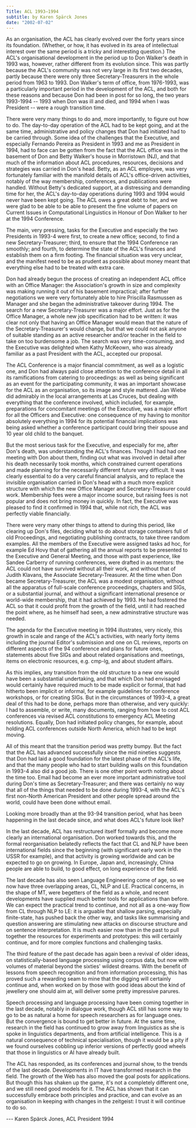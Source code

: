 ```yaml
---
Title: ACL 1993—1994
subtitle: by Karen Spärck Jones
date: "2002-07-02"
---
```


As an organisation, the ACL has clearly evolved over the forty years since its
foundation. (Whether, or how, it has evolved in its area of intellectual
interest over the same period is a tricky and interesting question.) The ACL's
organisational development in the period up to Don Walker's death in 1993 was,
however, rather different from its evolution since. This was partly because the
ACL's community was not very large in its first two decades, partly because
there were only three Secretary-Treasurers in the whole period from 1963
to 1993. Don Walker's term of office, from 1976-1993, was a particularly
important period in the development of the ACL, and both for these reasons and
because Don had been in post for so long, the two years 1993-1994 -- 1993 when
Don was ill and died, and 1994 when I was President -- were a rough transition
time.

There were very many things to do and, more importantly, to figure out how to
do. The day-to-day operation of the ACL had to be kept going, and at the same
time, administrative and policy changes that Don had initiated had to be carried
through. Some idea of the challenges that the Executive, and especially Fernando
Pereira as President in 1993 and me as President in 1994, had to face can be
gotten from the fact that the ACL office was in the basement of Don and Betty
Walker's house in Morristown (NJ), and that much of the information about ACL
procedures, resources, decisions and strategies was carried in Don's
head. Betty, as an ACL employee, was very fortunately familiar with the manifold
details of ACL's office-driven activities, notably of the way membership,
conferences, and publications were handled. Without Betty's dedicated support,
at a distressing and demanding time for her, the ACL's day-to-day operations
during 1993 and 1994 would never have been kept going. The ACL owes a great debt
to her, and we were glad to be able to be able to present the fine volume of
papers on Current Issues in Computational Linguistics in Honour of Don Walker to
her at the 1994 Conference.

The main, very pressing, tasks for the Executive and especially the two
Presidents in 1993-4 were first, to create a new office; second, to find a new
Secretary-Treasurer; third, to ensure that the 1994 Conference ran smoothly; and
fourth, to determine the state of the ACL's finances and establish them on a
firm footing. The financial situation was very unclear, and the manifest need to
be as prudent as possible about money meant that everything else had to be
treated with extra care.

Don had already begun the process of creating an independent ACL office with an
Office Manager: the Association's growth in size and complexity was making
running it out of his basement impractical; after further negotiations we were
very fortunately able to hire Priscilla Rasmussen as Manager and she began the
administrative takeover during 1994. The search for a new Secretary-Treasurer
was a major effort. Just as for the Office Manager, a whole new job
specification had to be written: it was clear not only that having an Office
Manager would mean that the nature of the Secretary-Treasurer's would change,
but that we could not ask anyone of suitable standing as an active researcher
and/or teacher in the field to take on too burdensome a job. The search was very
time-consuming, and the Executive was delighted when Kathy McKeown, who was
already familiar as a past President with the ACL, accepted our proposal.

The ACL Conference is a major financial commitment, as well as a logistic one,
and Don had always paid close attention to the conference detail in all its
ramifications from catering to proceedings: as well as being significant as an
event for the participating community, it was an important showcase for the ACL
as an organisation, so its image and style mattered. Jan Wiebe did admirably in
the local arrangements at Las Cruces, but dealing with everything that the
conference involved, which included, for example, preparations for concomitant
meetings of the Executive, was a major effort for all the Officers and
Executive: one consequence of my having to monitor absolutely everything in 1994
for its potential financial implications was being asked whether a conference
participant could bring their spouse and 10 year old child to the banquet.

But the most serious task for the Executive, and especially for me, after Don's
death, was understanding the ACL's finances. Though I had had one meeting with
Don about them, finding out what was involved in detail after his death
necessarily took months, which constrained current operations and made planning
for the necessarily different future very difficult. It was clearly essential to
do a very careful financial analysis, and to replace the invisible organisation
carried in Don's head with a much more explicit structure with which the new
Office Manager and Secretary-Treasurer could work. Membership fees were a major
income source, but raising fees is not popular and does not bring money in
quickly. In fact, the Executive was pleased to find it confirmed in 1994 that,
while not rich, the ACL was perfectly viable financially.

There were very many other things to attend to during this period, like clearing
up Don's files, deciding what to do about storage containers full of old
Proceedings, and negotiating publishing contracts, to take three random
examples. All the members of the Executive were assigned tasks ad hoc, for
example Ed Hovy that of gathering all the annual reports to be presented to the
Executive and General Meeting, and those with past experience, like Sandee
Carberry of running conferences, were drafted in as mentors: the ACL could not
have survived without all their work, and without that of Judith Klavans, the
Associate Secretary-Treasurer. At the time when Don became Secretary-Treasurer,
the ACL was a modest organisation, without all the apparatus of full-scale
conference proceedings, chapters and SIGs, or a substantial journal, and without
a significant international presence or world-wide membership, that it had
achieved by 1993. He had fostered the ACL so that it could profit from the
growth of the field, until it had reached the point where, as he himself had
seen, a new adminstrative structure was needed.

The agenda for the Executive meeting in 1994 illustrates, very nicely, this
growth in scale and range of the ACL's activities, with nearly forty items
including the journal Editor's submission and one on CL reviews, reports on
different aspects of the 94 conference and plans for future ones, statements
about five SIGs and about related organisations and meetings, items on
electronic resources, e.g. cmp-lg, and about student affairs.

As this implies, any transition from the old structure to a new one would have
been a substantial undertaking, and that which Don had envisaged would certainly
have required much to be made explicit or formal, that had hitherto been
implicit or informal, for example guidelines for conference workshops, or for
creating SIGs. But in the circumstances of 1993-4, a great deal of this had to
be done, perhaps more than otherwise, and very quickly: I had to assemble, or
write, many documents, ranging from how to cost ACL conferences via revised ACL
constitutions to emergency ACL Meeting resolutions. Equally, Don had initiated
policy changes, for example, about holding ACL conferences outside North
America, which had to be kept moving.

All of this meant that the transition period was pretty bumpy. But the fact that
the ACL has advanced successfully since the mid nineties suggests that Don had
laid a good foundation for the latest phase of the ACL's life, and that the many
people who had to start building walls on this foundation in 1993-4 also did a
good job. There is one other point worth noting about the time too. Email had
become an ever more important administrative tool during Don's time as
Secretary-Treasurer; and there was certainly no way that all of the things that
needed to be done during 1993-4, with the ACL's first non-North American
President and other people spread around the world, could have been done without
email.

Looking more broadly than at the 93-94 transition period, what has been
happening in the last decade since, and what does ACL's future look like?

In the last decade, ACL has restructured itself formally and become more clearly
an international organisation. Don worked towards this, and the formal
reorganisation belatedly reflects the fact that CL and NLP have been
international fields since the beginning (with significant early work in the
USSR for example), and that activity is growing worldwide and can be expected to
go on growing. In Europe, Japan and, increasingly, China people are able to
build, to good effect, on long experience of the field.

The last decade has also seen Language Engineering come of age, so we now have
three overlapping areas, CL, NLP and LE. Practical concerns, in the shape of MT,
were begetters of the field as a whole, and recent developments have supplied
much better tools for applications than before. We can expect the practical
trend to continue, and not all as a one-way flow from CL through NLP to LE: it
is arguable that shallow parsing, especially finite-state, has pushed back the
other way, and tasks like summarising and question answering are stimulating new
attacks on discourse structure and on sentence interpretation. It is much easier
now than in the past to pull together the resources for experiments and
prototypes: this will certainly continue, and for more complex functions and
challenging tasks.

The third feature of the past decade has again been a revival of older ideas, on
statistically-based language processing using corpus data, but now with volumes
of material beyond the sixties' wildest dreams. With the benefit of lessons from
speech recognition and from information processing, this has proved such a
rewarding seam to mine that the digging will certainly continue and, when worked
on by those with good ideas about the kind of jewellery one should aim at, will
deliver some pretty impressive parures.

Speech processing and language processing have been coming together in the last
decade, notably in dialogue work, though ACL still has some way to go to be as
natural a home for speech researchers as for language ones. But the convergence
is bound to get better in future. At the same time, research in the field has
continued to grow away from linguistics as she is spoke in linguistics
departments, and from artificial intelligence. This is a natural consequence of
technical specialisation, though it would be a pity if we found ourselves
cobbling up inferior versions of perfectly good wheels that those in linguistics
or AI have already built.

The ACL has responded, as its conferences and journal show, to the trends of the
last decade. Developments in IT have transformed research in the field. The
growth of the Web has also moved the goal posts for applications. But though
this has shaken up the game, it's not a completely different one, and we still
need good models for it. The ACL has shown that it can successfully embrace both
principles and practice, and can evolve as an organisation in keeping with
changes in the zeitgeist: I trust it will continue to do so.

--- Karen Spärck Jones, ACL President 1994
